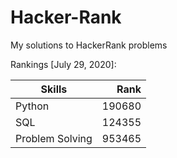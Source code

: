# Hacker-Rank
My solutions to HackerRank problems

Rankings [July 29, 2020]:

| Skills          | Rank    |
| --------------- | ------: |
| Python          | 190680  |
| SQL             | 124355  |
| Problem Solving | 953465  |